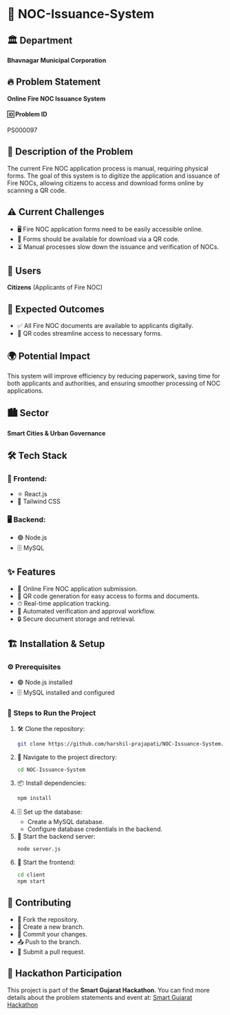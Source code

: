 # 🚀 NOC-Issuance-System

## 🏛 Department
**Bhavnagar Municipal Corporation**

## 🔥 Problem Statement
**Online Fire NOC Issuance System**

#### 🆔 Problem ID
PS000097

## 📌 Description of the Problem
The current Fire NOC application process is manual, requiring physical forms. The goal of this system is to digitize the application and issuance of Fire NOCs, allowing citizens to access and download forms online by scanning a QR code.

## ⚠️ Current Challenges
- 🖥 Fire NOC application forms need to be easily accessible online.
- 📲 Forms should be available for download via a QR code.
- ⏳ Manual processes slow down the issuance and verification of NOCs.

## 👥 Users
**Citizens** (Applicants of Fire NOC)

## 🎯 Expected Outcomes
- ✅ All Fire NOC documents are available to applicants digitally.
- 📎 QR codes streamline access to necessary forms.

## 🌍 Potential Impact
This system will improve efficiency by reducing paperwork, saving time for both applicants and authorities, and ensuring smoother processing of NOC applications.

## 🏙 Sector
**Smart Cities & Urban Governance**

## 🛠 Tech Stack
### 🎨 Frontend:
- ⚛️ React.js
- 🎨 Tailwind CSS

### 🖥 Backend:
- 🟢 Node.js
- 🗄 MySQL

## ✨ Features
- 📜 Online Fire NOC application submission.
- 📲 QR code generation for easy access to forms and documents.
- ⏱ Real-time application tracking.
- 🤖 Automated verification and approval workflow.
- 🔒 Secure document storage and retrieval.

## 🏗 Installation & Setup
### ⚙️ Prerequisites
- 🟢 Node.js installed
- 🗄 MySQL installed and configured

### 🔧 Steps to Run the Project
1. 🛠 Clone the repository:
   ```sh
   git clone https://github.com/harshil-prajapati/NOC-Issuance-System.git
   ```
2. 📂 Navigate to the project directory:
   ```sh
   cd NOC-Issuance-System
   ```
3. 📦 Install dependencies:
   ```sh
   npm install
   ```
4. 🗄 Set up the database:
   - Create a MySQL database.
   - Configure database credentials in the backend.
5. 🚀 Start the backend server:
   ```sh
   node server.js
   ```
6. 🎨 Start the frontend:
   ```sh
   cd client
   npm start
   ```

## 🤝 Contributing
- 🍴 Fork the repository.
- 🌿 Create a new branch.
- 💾 Commit your changes.
- 📤 Push to the branch.
- 🔄 Submit a pull request.

## 🎯 Hackathon Participation
This project is part of the **Smart Gujarat Hackathon**. You can find more details about the problem statements and event at:
[Smart Gujarat Hackathon](https://ssipgujarat.in/hackathon/)